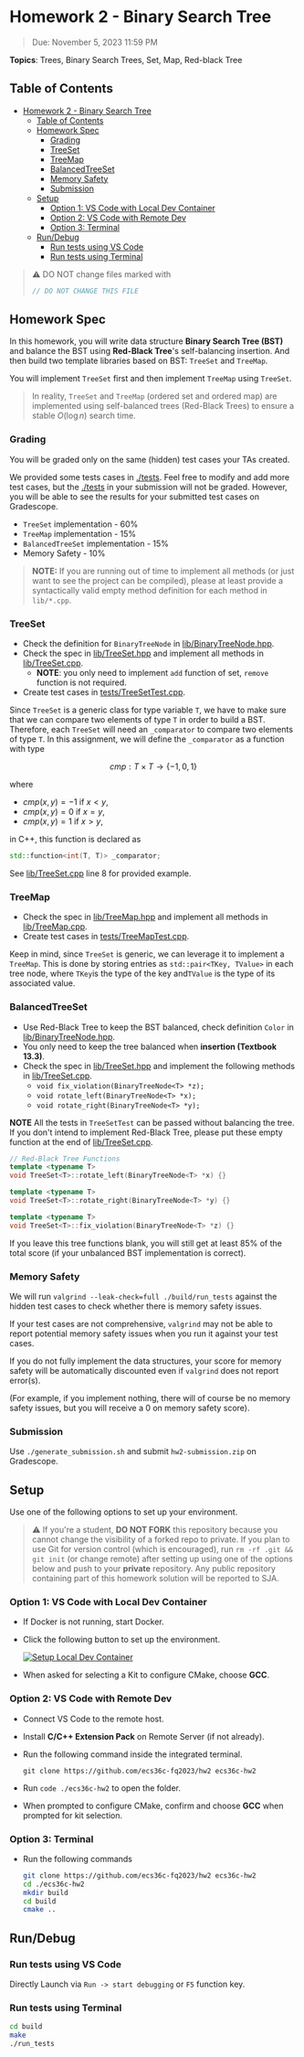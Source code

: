 # Homework 2 - Binary Search Tree

> Due: November 5, 2023 11:59 PM

**Topics**: Trees, Binary Search Trees, Set, Map, Red-black Tree

## Table of Contents

- [Homework 2 - Binary Search Tree](#homework-2---binary-search-tree)
  - [Table of Contents](#table-of-contents)
  - [Homework Spec](#homework-spec)
    - [Grading](#grading)
    - [TreeSet](#treeset)
    - [TreeMap](#treemap)
    - [BalancedTreeSet](#balancedtreeset)
    - [Memory Safety](#memory-safety)
    - [Submission](#submission)
  - [Setup](#setup)
    - [Option 1: VS Code with Local Dev Container](#option-1-vs-code-with-local-dev-container)
    - [Option 2: VS Code with Remote Dev](#option-2-vs-code-with-remote-dev)
    - [Option 3: Terminal](#option-3-terminal)
  - [Run/Debug](#rundebug)
    - [Run tests using VS Code](#run-tests-using-vs-code)
    - [Run tests using Terminal](#run-tests-using-terminal)

> ⚠️ DO NOT change files marked with
>
> ```cpp
> // DO NOT CHANGE THIS FILE
> ```

## Homework Spec

In this homework, you will write data structure **Binary Search Tree (BST)**
and balance the BST using **Red-Black Tree**'s self-balancing insertion.
And then build two template libraries based on BST: `TreeSet` and `TreeMap`.

You will implement `TreeSet` first and then implement `TreeMap` using `TreeSet`.

> In reality, `TreeSet` and `TreeMap` (ordered set and ordered map) are implemented using self-balanced trees (Red-Black Trees) to ensure a stable $O(\log n)$ search time.

### Grading

You will be graded only on the same (hidden) test cases your TAs created.

We provided some tests cases in [./tests](./tests). Feel free to modify and add more test cases, but the [./tests](./tests) in your submission will not be
graded. However, you will be able to see the results for your submitted test cases on Gradescope.

- `TreeSet` implementation - 60%
- `TreeMap` implementation - 15%
- `BalancedTreeSet` implementation - 15%
- Memory Safety - 10%

> **NOTE:** If you are running out of time to implement all methods (or just want to see the project can be compiled), please at least provide a syntactically valid empty method definition for each method in `lib/*.cpp`.

### TreeSet

- Check the definition for `BinaryTreeNode` in [lib/BinaryTreeNode.hpp](./lib/BinaryTreeNode.hpp).
- Check the spec in [lib/TreeSet.hpp](./lib/TreeSet.hpp) and implement all methods in [lib/TreeSet.cpp](./lib/TreeSet.cpp).
  - **NOTE**: you only need to implement `add` function of set, `remove` function is not required.
- Create test cases in [tests/TreeSetTest.cpp](./tests/TreeSetTest.cpp).

Since `TreeSet` is a generic class for type variable `T`,
we have to make sure that we can compare two elements of type `T` in order to build a BST.
Therefore, each `TreeSet` will need an `_comparator` to compare two elements of type `T`.
In this assignment, we will define the `_comparator` as a function with type

$$
cmp : T \times T \rightarrow \{-1, 0, 1\}
$$

where

- $cmp(x, y) = -1$ if $x < y$,
- $cmp(x, y) = 0$ if $x = y$,
- $cmp(x, y) = 1$ if $x > y$,

in C++, this function is declared as

```cpp
std::function<int(T, T)> _comparator;
```

See [lib/TreeSet.cpp](./lib/TreeSet.cpp) line 8 for provided example.

### TreeMap

- Check the spec in [lib/TreeMap.hpp](./lib/TreeMap.hpp) and implement all methods in [lib/TreeMap.cpp](./lib/TreeMap.cpp).
- Create test cases in [tests/TreeMapTest.cpp](./tests/TreeMapTest.cpp).

Keep in mind, since `TreeSet` is generic,
we can leverage it to implement a `TreeMap`.
This is done by storing entries as `std::pair<TKey, TValue>` in each tree node, 
where  `TKey`is the type of the key and`TValue` is the type of its associated value.

### BalancedTreeSet

- Use Red-Black Tree to keep the BST balanced, check definition `Color` in [lib/BinaryTreeNode.hpp](./lib/BinaryTreeNode.hpp).
- You only need to keep the tree balanced when **insertion (Textbook 13.3)**.
- Check the spec in [lib/TreeSet.hpp](./lib/TreeSet.hpp) and implement the following methods in [lib/TreeSet.cpp](./lib/TreeSet.cpp).
  - `void fix_violation(BinaryTreeNode<T> *z);`
  - `void rotate_left(BinaryTreeNode<T> *x);`
  - `void rotate_right(BinaryTreeNode<T> *y);`

**NOTE**
All the tests in `TreeSetTest` can be passed without balancing the tree.
If you don't intend to implement Red-Black Tree, please put these empty function at the end of [lib/TreeSet.cpp](./lib/TreeSet.cpp).

```cpp
// Red-Black Tree Functions
template <typename T>
void TreeSet<T>::rotate_left(BinaryTreeNode<T> *x) {}

template <typename T>
void TreeSet<T>::rotate_right(BinaryTreeNode<T> *y) {}

template <typename T>
void TreeSet<T>::fix_violation(BinaryTreeNode<T> *z) {}
```

If you leave this tree functions blank, you will still get at least 85% of the total score
(if your unbalanced BST implementation is correct).

### Memory Safety

We will run `valgrind --leak-check=full ./build/run_tests` against the hidden
test cases to check whether there is memory safety issues.

If your test cases are not comprehensive, `valgrind` may not be able to report
potential memory safety issues when you run it against your test cases.

If you do not fully implement the data structures, your score for memory safety
will be automatically discounted even if `valgrind` does not report error(s).

(For example, if you implement nothing, there will of course be no memory safety
issues, but you will receive a 0 on memory safety score).

### Submission

Use `./generate_submission.sh` and submit `hw2-submission.zip` on Gradescope.

## Setup

Use one of the following options to set up your environment.

> ⚠️ If you're a student, **DO NOT FORK** this repository because you cannot
> change the visibility of a forked repo to private. If you plan to use Git for
> version control (which is encouraged), run `rm -rf .git && git init` (or change remote) after
> setting up using one of the options below and push to your **private**
> repository. Any public repository containing part of this homework solution
> will be reported to SJA.

### Option 1: VS Code with Local Dev Container

- If Docker is not running, start Docker.

- Click the following button to set up the environment.

  [![Setup Local Dev Container](https://img.shields.io/static/v1?label=Local%20Dev%20Container&message=Setup&color=blue&logo=visualstudiocode)](https://vscode.dev/redirect?url=vscode://ms-vscode-remote.remote-containers/cloneInVolume?url=https://github.com/ecs36c-fq2023/hw2)

- When asked for selecting a Kit to configure CMake, choose **GCC**.

### Option 2: VS Code with Remote Dev

- Connect VS Code to the remote host.

- Install **C/C++ Extension Pack** on Remote Server (if not already).

- Run the following command inside the integrated terminal.

  `git clone https://github.com/ecs36c-fq2023/hw2 ecs36c-hw2`

- Run `code ./ecs36c-hw2` to open the folder.

- When prompted to configure CMake, confirm and choose **GCC** when prompted for
  kit selection.

### Option 3: Terminal

- Run the following commands

  ```bash
  git clone https://github.com/ecs36c-fq2023/hw2 ecs36c-hw2
  cd ./ecs36c-hw2
  mkdir build
  cd build
  cmake ..
  ```

## Run/Debug

### Run tests using VS Code

Directly Launch via `Run -> start debugging` or `F5` function key.

### Run tests using Terminal

```bash
cd build
make
./run_tests
```
